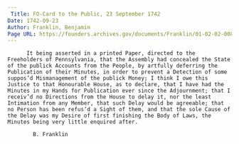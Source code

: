 ```yaml
---
 Title: FO-Card to the Public, 23 September 1742
Date: 1742-09-23
Author: Franklin, Benjamin
Page URL: https://founders.archives.gov/documents/Franklin/01-02-02-0085
---
```


          It being asserted in a printed Paper, directed to the Freeholders of Pennsylvania, that the Assembly had concealed the State of the publick Accounts from the People, by artfully deferring the Publication of their Minutes, in order to prevent a Detection of some suppos’d Mismanagement of the publick Money; I think I owe this Justice to that Honourable House, as to declare, that I have had the Minutes in my Hands for Publication ever since the Adjournment; that I receiv’d no Directions from the House to delay it, nor the least Intimation from any Member, that such Delay would be agreeable; that no Person has been refus’d a Sight of them, and that the sole Cause of the Delay was my Desire of first finishing the Body of Laws, the Minutes being very little enquired after.
          
            B. Franklin
          
        
